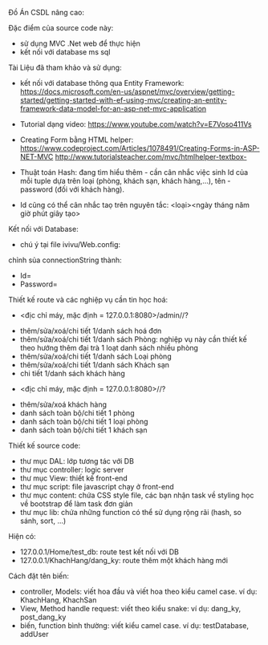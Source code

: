 Đồ Án CSDL nâng cao:

Đặc điểm của source code này:
 - sử dụng MVC .Net web để thực hiện
 - kết nối với database ms sql

Tài Liệu đã tham khảo và sử dụng:
 - kết nối với database thông qua Entity Framework: https://docs.microsoft.com/en-us/aspnet/mvc/overview/getting-started/getting-started-with-ef-using-mvc/creating-an-entity-framework-data-model-for-an-asp-net-mvc-application

 - Tutorial dạng video: https://www.youtube.com/watch?v=E7Voso411Vs

 - Creating Form bằng HTML helper: 
    https://www.codeproject.com/Articles/1078491/Creating-Forms-in-ASP-NET-MVC
    http://www.tutorialsteacher.com/mvc/htmlhelper-textbox-
    
 - Thuật toán Hash: đang tìm hiểu thêm - cần cân nhắc việc sinh Id của mỗi tuple dựa trên loại (phòng, khách sạn, khách hàng,...), tên - password (đối với khách hàng).

 - Id cũng có thể cân nhắc taọ trên nguyên tắc: <loại><ngày tháng năm giờ phút giây tạo>

Kết nối với Database:
 - chú ý tại file ivivu/Web.config: 

    <connectionStrings> 
        <add name="QLKS" providerName="System.Data.SqlClient" connectionString="Server=127.0.0.1; Database=QLKS; User Id=SA;Password=p@55w0rd_mssqlserver"/> 
    </connectionStrings> 
    
 chỉnh sủa connectionString thành:
  + Id=<ten dang nhap database cua ban>
  + Password=<password dang nhap database cua ban>

Thiết kế route và các nghiệp vụ cần tin học hoá:

 - <địc chỉ máy, mặc định = 127.0.0.1:8080>/admin/<Controller>/<method name or View name>?<parametter list>
  + thêm/sửa/xoá/chi tiết 1/danh sách  hoá đơn
  + thêm/sửa/xoá/chi tiết 1/danh sách  Phòng: nghiệp vụ này cần thiết kế theo hướng thêm đại trà 1 loạt danh sách nhiều phòng
  + thêm/sửa/xoá/chi tiết 1/danh sách Loại phòng
  + thêm/sửa/xoá/chi tiết 1/danh sách Khách sạn
  + chi tiết 1/danh sách khách hàng

 - <địc chỉ máy, mặc định = 127.0.0.1:8080>/<Controller>/<method name or View name>?<parametter list>
  + thêm/sửa/xoá khách hàng
  + danh sách toàn bộ/chi tiết 1 phòng
  + danh sách toàn bộ/chi tiết 1 loại phòng
  + danh sách toàn bộ/chi tiết 1 khách sạn

Thiết kế source code:
 - thư mục DAL: lớp tương tác với DB
 - thư mục controller: logic server 
 - thư mục View: thiết kế front-end
 - thư mục script: file javascript chạy ở front-end
 - thư mục content: chứa CSS style file, các bạn nhận task về styling học về bootstrap để làm task đơn giản
 - thư mục lib: chứa những function có thể sử dụng rộng rãi (hash, so sánh, sort, ...)

Hiện có:
 - 127.0.0.1/Home/test_db: route test kết nối với DB
 - 127.0.0.1/KhachHang/dang_ky: route thêm một khách hàng mới

Cách đặt tên biến:
 - controller, Models: viết hoa đầu và viết hoa theo kiểu camel case. ví dụ: KhachHang, KhachSan
 - View, Method handle request: viết theo kiểu snake: ví dụ: dang_ky, post_dang_ky
 - biến, function bình thường: viết kiểu camel case. ví dụ: testDatabase, addUser